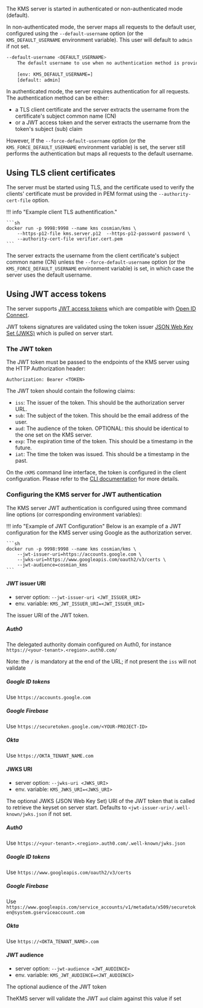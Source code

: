 
The KMS server is started in authenticated or non-authenticated mode (default).


In non-authenticated mode, the server maps all requests to the default user, configured using the `--default-username` option (or the `KMS_DEFAULT_USERNAME` environment variable). This user will default to `admin` if not set.

```sh
--default-username <DEFAULT_USERNAME>
    The default username to use when no authentication method is provided
    
    [env: KMS_DEFAULT_USERNAME=]
    [default: admin]
```


In authenticated mode, the server requires authentication for all requests. The authentication method can be either:

 - a TLS client certificate and the server extracts the username from the certificate's subject common name (CN)
 - or a JWT access token and the server extracts the username from the token's subject (sub) claim

 However, If the `--force-default-username` option (or the `KMS_FORCE_DEFAULT_USERNAME` environment variable) is set, the server still performs the authentication but maps all requests to the default username.


## Using TLS client certificates

The server must be started using TLS, and the certificate used to verify the clients' certificate must be provided in PEM format using the `--authority-cert-file` option.

!!! info "Example client TLS authentification."

    ```sh
    docker run -p 9998:9998 --name kms cosmian/kms \
        --https-p12-file kms.server.p12  --https-p12-password password \
        --authority-cert-file verifier.cert.pem
    ```

The server extracts the username from the client certificate's subject common name (CN) unless the `--force-default-username` option (or the `KMS_FORCE_DEFAULT_USERNAME` environment variable) is set, in which case the server uses the default username.


## Using JWT access tokens

The server supports  [JWT access tokens](https://jwt.io/) which are compatible with [Open ID Connect](https://openid.net/connect/).

JWT tokens signatures are validated using the token issuer [JSON Web Key Set (JWKS)](https://datatracker.ietf.org/doc/html/rfc7517.) which is pulled on server start.




### The JWT token

The JWT token must be passed to the endpoints of the KMS server using the HTTP Authorization header:

```
Authorization: Bearer <TOKEN>
```

The JWT token should contain the following claims:

- `iss`: The issuer of the token. This should be the authorization server URL.
- `sub`: The subject of the token. This should be the email address of the user.
- `aud`: The audience of the token. OPTIONAL: this should be identical to the one set on the KMS server.
- `exp`: The expiration time of the token. This should be a timestamp in the future.
- `iat`: The time the token was issued. This should be a timestamp in the past.


On the `cKMS` command line interface, the token is configured in the client configuration. Please refer to the [CLI documentation](cli/cli.md) for more details.

### Configuring the KMS server for JWT authentication

The KMS server JWT authentication is configured using three command line options (or corresponding environment variables):

!!! info "Example of JWT Configuration"
    Below is an example of a JWT configuration for the KMS server using Google as the authorization server.

    ```sh
    docker run -p 9998:9998 --name kms cosmian/kms \
        --jwt-issuer-uri=https://accounts.google.com \
        --jwks-uri=https://www.googleapis.com/oauth2/v3/certs \
        --jwt-audience=cosmian_kms
    ```


#### JWT issuer URI

 - server option: `--jwt-issuer-uri <JWT_ISSUER_URI>`
 - env. variable: `KMS_JWT_ISSUER_URI=<JWT_ISSUER_URI>`

 The issuer URI of the JWT token.

##### Auth0    
The delegated authority domain configured on Auth0, for instance `https://<your-tenant>.<region>.auth0.com/`

Note: the `/` is mandatory at the end of the URL; if not present the `iss` will not validate

##### Google ID tokens
Use `https://accounts.google.com`

##### Google Firebase
Use `https://securetoken.google.com/<YOUR-PROJECT-ID>`

##### Okta
Use `https://OKTA_TENANT_NAME.com`

#### JWKS URI

 - server option: `--jwks-uri <JWKS_URI>`
 - env. variable: `KMS_JWKS_URI=<JWKS_URI>`

The optional JWKS (JSON Web Key Set) URI of the JWT token that is called to retrieve the keyset on server start.
Defaults to `<jwt-issuer-uri>/.well-known/jwks.json` if not set.

##### Auth0    
Use `https://<your-tenant>.<region>.auth0.com/.well-known/jwks.json`

##### Google ID tokens
Use `https://www.googleapis.com/oauth2/v3/certs`

##### Google Firebase
Use `https://www.googleapis.com/service_accounts/v1/metadata/x509/securetoken@system.gserviceaccount.com`

##### Okta
Use `https://<OKTA_TENANT_NAME>.com`

#### JWT audience

 - server option: `--jwt-audience <JWT_AUDIENCE>`
 - env. variable: `KMS_JWT_AUDIENCE=<JWT_AUDIENCE>`

The optional audience of the JWT token
      
TheKMS server will validate the JWT `aud` claim against this value if set

